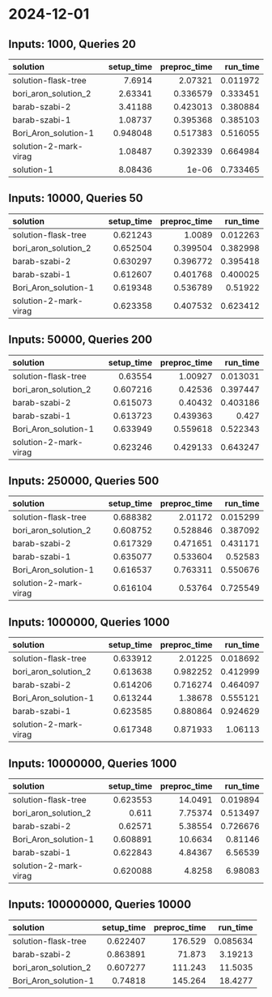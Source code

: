 # 2024-12-01

## Inputs: 1000, Queries 20

| solution              |   setup_time |   preproc_time |   run_time |
|:----------------------|-------------:|---------------:|-----------:|
| solution-flask-tree   |     7.6914   |       2.07321  |   0.011972 |
| bori_aron_solution_2  |     2.63341  |       0.336579 |   0.333451 |
| barab-szabi-2         |     3.41188  |       0.423013 |   0.380884 |
| barab-szabi-1         |     1.08737  |       0.395368 |   0.385103 |
| Bori_Aron_solution-1  |     0.948048 |       0.517383 |   0.516055 |
| solution-2-mark-virag |     1.08487  |       0.392339 |   0.664984 |
| solution-1            |     8.08436  |       1e-06    |   0.733465 |

## Inputs: 10000, Queries 50

| solution              |   setup_time |   preproc_time |   run_time |
|:----------------------|-------------:|---------------:|-----------:|
| solution-flask-tree   |     0.621243 |       1.0089   |   0.012263 |
| bori_aron_solution_2  |     0.652504 |       0.399504 |   0.382998 |
| barab-szabi-2         |     0.630297 |       0.396772 |   0.395418 |
| barab-szabi-1         |     0.612607 |       0.401768 |   0.400025 |
| Bori_Aron_solution-1  |     0.619348 |       0.536789 |   0.51922  |
| solution-2-mark-virag |     0.623358 |       0.407532 |   0.623412 |

## Inputs: 50000, Queries 200

| solution              |   setup_time |   preproc_time |   run_time |
|:----------------------|-------------:|---------------:|-----------:|
| solution-flask-tree   |     0.63554  |       1.00927  |   0.013031 |
| bori_aron_solution_2  |     0.607216 |       0.42536  |   0.397447 |
| barab-szabi-2         |     0.615073 |       0.40432  |   0.403186 |
| barab-szabi-1         |     0.613723 |       0.439363 |   0.427    |
| Bori_Aron_solution-1  |     0.633949 |       0.559618 |   0.522343 |
| solution-2-mark-virag |     0.623246 |       0.429133 |   0.643247 |

## Inputs: 250000, Queries 500

| solution              |   setup_time |   preproc_time |   run_time |
|:----------------------|-------------:|---------------:|-----------:|
| solution-flask-tree   |     0.688382 |       2.01172  |   0.015299 |
| bori_aron_solution_2  |     0.608752 |       0.528846 |   0.387092 |
| barab-szabi-2         |     0.617329 |       0.471651 |   0.431171 |
| barab-szabi-1         |     0.635077 |       0.533604 |   0.52583  |
| Bori_Aron_solution-1  |     0.616537 |       0.763311 |   0.550676 |
| solution-2-mark-virag |     0.616104 |       0.53764  |   0.725549 |

## Inputs: 1000000, Queries 1000

| solution              |   setup_time |   preproc_time |   run_time |
|:----------------------|-------------:|---------------:|-----------:|
| solution-flask-tree   |     0.633912 |       2.01225  |   0.018692 |
| bori_aron_solution_2  |     0.613638 |       0.982252 |   0.412999 |
| barab-szabi-2         |     0.614206 |       0.716274 |   0.464097 |
| Bori_Aron_solution-1  |     0.613244 |       1.38678  |   0.555121 |
| barab-szabi-1         |     0.623585 |       0.880864 |   0.924629 |
| solution-2-mark-virag |     0.617348 |       0.871933 |   1.06113  |

## Inputs: 10000000, Queries 1000

| solution              |   setup_time |   preproc_time |   run_time |
|:----------------------|-------------:|---------------:|-----------:|
| solution-flask-tree   |     0.623553 |       14.0491  |   0.019894 |
| bori_aron_solution_2  |     0.611    |        7.75374 |   0.513497 |
| barab-szabi-2         |     0.62571  |        5.38554 |   0.726676 |
| Bori_Aron_solution-1  |     0.608891 |       10.6634  |   0.81146  |
| barab-szabi-1         |     0.622843 |        4.84367 |   6.56539  |
| solution-2-mark-virag |     0.620088 |        4.8258  |   6.98083  |

## Inputs: 100000000, Queries 10000

| solution             |   setup_time |   preproc_time |   run_time |
|:---------------------|-------------:|---------------:|-----------:|
| solution-flask-tree  |     0.622407 |        176.529 |   0.085634 |
| barab-szabi-2        |     0.863891 |         71.873 |   3.19213  |
| bori_aron_solution_2 |     0.607277 |        111.243 |  11.5035   |
| Bori_Aron_solution-1 |     0.74818  |        145.264 |  18.4277   |